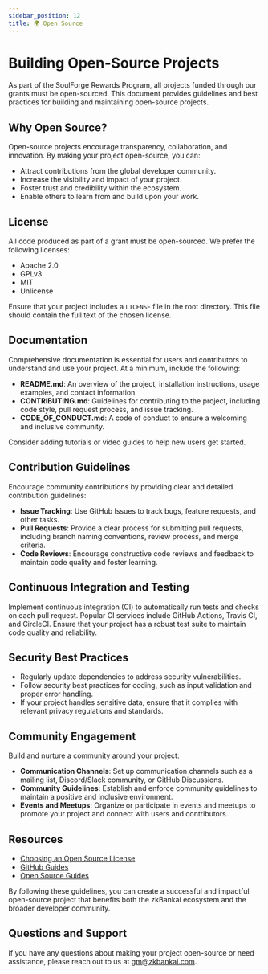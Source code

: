 ```yaml
---
sidebar_position: 12
title: 🌍 Open Source
---
```

# Building Open-Source Projects

As part of the SoulForge Rewards Program, all projects funded through our grants must be open-sourced. This document provides guidelines and best practices for building and maintaining open-source projects.

## Why Open Source?

Open-source projects encourage transparency, collaboration, and innovation. By making your project open-source, you can:
- Attract contributions from the global developer community.
- Increase the visibility and impact of your project.
- Foster trust and credibility within the ecosystem.
- Enable others to learn from and build upon your work.

## License

All code produced as part of a grant must be open-sourced. We prefer the following licenses:
- Apache 2.0
- GPLv3
- MIT
- Unlicense

Ensure that your project includes a `LICENSE` file in the root directory. This file should contain the full text of the chosen license.

## Documentation

Comprehensive documentation is essential for users and contributors to understand and use your project. At a minimum, include the following:

- **README.md**: An overview of the project, installation instructions, usage examples, and contact information.
- **CONTRIBUTING.md**: Guidelines for contributing to the project, including code style, pull request process, and issue tracking.
- **CODE_OF_CONDUCT.md**: A code of conduct to ensure a welcoming and inclusive community.

Consider adding tutorials or video guides to help new users get started.

## Contribution Guidelines

Encourage community contributions by providing clear and detailed contribution guidelines:

- **Issue Tracking**: Use GitHub Issues to track bugs, feature requests, and other tasks.
- **Pull Requests**: Provide a clear process for submitting pull requests, including branch naming conventions, review process, and merge criteria.
- **Code Reviews**: Encourage constructive code reviews and feedback to maintain code quality and foster learning.

## Continuous Integration and Testing

Implement continuous integration (CI) to automatically run tests and checks on each pull request. Popular CI services include GitHub Actions, Travis CI, and CircleCI. Ensure that your project has a robust test suite to maintain code quality and reliability.

## Security Best Practices

- Regularly update dependencies to address security vulnerabilities.
- Follow security best practices for coding, such as input validation and proper error handling.
- If your project handles sensitive data, ensure that it complies with relevant privacy regulations and standards.

## Community Engagement

Build and nurture a community around your project:

- **Communication Channels**: Set up communication channels such as a mailing list, Discord/Slack community, or GitHub Discussions.
- **Community Guidelines**: Establish and enforce community guidelines to maintain a positive and inclusive environment.
- **Events and Meetups**: Organize or participate in events and meetups to promote your project and connect with users and contributors.

## Resources

- [Choosing an Open Source License](https://choosealicense.com/)
- [GitHub Guides](https://guides.github.com/)
- [Open Source Guides](https://opensource.guide/)

By following these guidelines, you can create a successful and impactful open-source project that benefits both the zkBankai ecosystem and the broader developer community.

## Questions and Support

If you have any questions about making your project open-source or need assistance, please reach out to us at [gm@zkbankai.com](mailto:gm@zkbankai.com).
